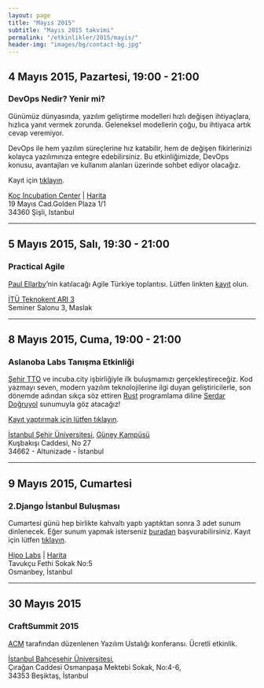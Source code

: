 ```yaml
---
layout: page
title: "Mayıs 2015"
subtitle: "Mayıs 2015 takvimi"
permalink: "/etkinlikler/2015/mayis/"
header-img: "images/bg/contact-bg.jpg"
---
```


## 4 Mayıs 2015, Pazartesi, 19:00 - 21:00
### DevOps Nedir? Yenir mi?

Günümüz dünyasında, yazılım geliştirme modelleri hızlı değişen ihtiyaçlara,
hızlıca yanıt vermek zorunda. Geleneksel modellerin çoğu, bu ihtiyaca artık
cevap veremiyor.

DevOps ile hem yazılım süreçlerine hız katabilir, hem de değişen fikirlerinizi
kolayca yazılımınıza entegre edebilirsiniz. Bu etkinliğimizde, DevOps konusu,
avantajları ve kullanım alanları üzerinde sohbet ediyor olacağız.

Kayıt için [tıklayın][devops-reg].

[Koç Incubation Center][koc-inc] | [Harita][koc-inc-map]  
19 Mayıs Cad.Golden Plaza 1/1  
34360 Şişli, Istanbul

***

## 5 Mayıs 2015, Salı, 19:30 - 21:00
### Practical Agile

[Paul Ellarby][paul-ellarby]’nin katılacağı Agile Türkiye toplantısı. Lütfen
linkten [kayıt][agile-tr] olun.

[İTÜ Teknokent ARI 3][itu-ari]  
Seminer Salonu 3, Maslak

***

## 8 Mayıs 2015, Cuma, 19:00 - 21:00
### Aslanoba Labs Tanışma Etkinliği

[Şehir TTO][sehir-tto] ve incuba.city işbirliğiyle ilk buluşmamızı
gerçekleştireceğiz. Kod yazmayı seven, modern yazılım teknolojilerine
ilgi duyan geliştiricilerle, son dönemde adından sıkça söz ettiren
[Rust][rust-lang] programlama diline [Serdar Doğruyol][serdar-dogruyol] 
sunumuyla göz atacağız!

[Kayıt yaptırmak için lütfen tıklayın][labs-01-reg].

[İstanbul Şehir Üniversitesi][sehir-uni], [Güney Kampüsü][sehir-guney]  
Kuşbakışı Caddesi, No 27  
34662 - Altunizade - İstanbul

[1-1]: https://www.mealbox.com.tr/

***

## 9 Mayıs 2015, Cumartesi
### 2.Django İstanbul Buluşması

Cumartesi günü hep birlikte kahvaltı yaptı yaptıktan sonra 3 adet sunum
dinlenecek. Eğer sunum yapmak isterseniz [buradan][djist-cfp-2] başvurabilirsiniz.
Kayıt için lütfen [tıklayın][djist-reg-2].

[Hipo Labs][hipo] | [Harita][hipo-map]  
Tavukçu Fethi Sokak No:5  
Osmanbey, İstanbul

***

## 30 Mayıs 2015
### CraftSummit 2015

[ACM][acm] tarafından düzenlenen Yazılım Ustalığı konferansı. Ücretli etkinlik.

[İstanbul Bahçeşehir Üniversitesi][bau],  
Çırağan Caddesi Osmanpaşa Mektebi Sokak, No:4-6,  
34353 Beşiktaş, İstanbul


[hipo]: http://hipolabs.com/
[hipo-map]: https://www.google.com/maps/place/41%C2%B003'07.7%22N+28%C2%B059'10.5%22E/@41.052128,28.986261,17z/data=!3m1!4b1!4m2!3m1!1s0x0:0x0?hl=en
[sehir-tto]: http://tto.sehir.edu.tr/
[sehir-uni]: http://www.sehir.edu.tr/
[sehir-guney]: https://www.google.com/maps/place/Ku%C5%9Fbak%C4%B1%C5%9F%C4%B1+Cd+No:27,+Altunizade+Mh.,+34200+%C3%9Csk%C3%BCdar%2F%C4%B0stanbul,+Turkey/@41.0257178,29.0454139,17z/data=!3m1!4b1!4m2!3m1!1s0x14cab7e26fe287b3:0xa8c86e78606664fd?hl=en
[djist-cfp-2]: https://docs.google.com/forms/d/1pDH18u-zHcm5CHr7e-3W_jhzHC4h1TDAkAZXMt7TVxc/viewform?edit_requested=true
[djist-reg-2]: http://www.meetup.com/djangoist/events/222021122/
[devops-reg]: http://www.meetup.com/Istanbul-PaaS-Meetup/events/221887740/
[koc-inc]: http://incubation.ku.edu.tr/
[koc-inc-map]: https://www.google.com/maps/place/Golden+Plaza/@41.061645,28.989145,17z/data=!3m1!4b1!4m2!3m1!1s0x14cab703425f0e87:0x5deba339ba107c1e?hl=en
[rust-lang]: http://www.rust-lang.org/
[serdar-dogruyol]: https://twitter.com/sdogruyol
[labs-01-reg]: https://aslanobalabs-01.eventbrite.com
[bau]: http://www.bahcesehir.edu.tr/
[acm]: http://www.acm-software.com/
[paul-ellarby]: http://www.paulellarby.com/
[agile-tr]: http://www.meetup.com/Agile-Bulusmalar/events/221218392/
[itu-ari]: https://www.google.com/maps/place/34398+Maslak%2FIstanbul,+Turkey/@41.1144375,29.0184601,15z/data=!3m1!4b1!4m2!3m1!1s0x14cab5bf15c34913:0x19571e96a2eaf2f6?hl=en